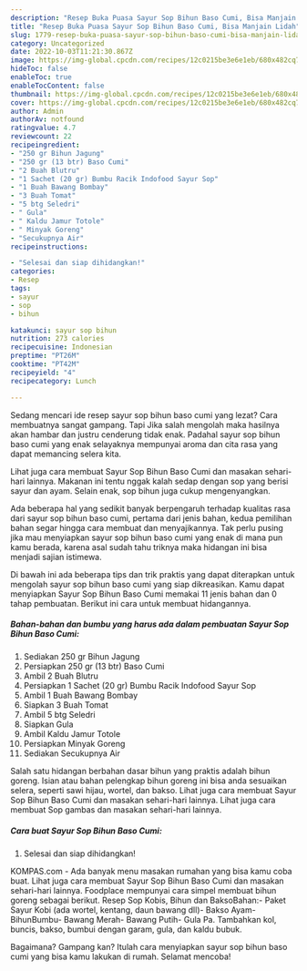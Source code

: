 ```yaml
---
description: "Resep Buka Puasa Sayur Sop Bihun Baso Cumi, Bisa Manjain Lidah"
title: "Resep Buka Puasa Sayur Sop Bihun Baso Cumi, Bisa Manjain Lidah"
slug: 1779-resep-buka-puasa-sayur-sop-bihun-baso-cumi-bisa-manjain-lidah
category: Uncategorized
date: 2022-10-03T11:21:30.867Z
image: https://img-global.cpcdn.com/recipes/12c0215be3e6e1eb/680x482cq70/sayur-sop-bihun-baso-cumi-foto-resep-utama.jpg
hideToc: false
enableToc: true
enableTocContent: false
thumbnail: https://img-global.cpcdn.com/recipes/12c0215be3e6e1eb/680x482cq70/sayur-sop-bihun-baso-cumi-foto-resep-utama.jpg
cover: https://img-global.cpcdn.com/recipes/12c0215be3e6e1eb/680x482cq70/sayur-sop-bihun-baso-cumi-foto-resep-utama.jpg
author: Admin
authorAv: notfound
ratingvalue: 4.7
reviewcount: 22
recipeingredient:
- "250 gr Bihun Jagung"
- "250 gr (13 btr) Baso Cumi"
- "2 Buah Blutru"
- "1 Sachet (20 gr) Bumbu Racik Indofood Sayur Sop"
- "1 Buah Bawang Bombay"
- "3 Buah Tomat"
- "5 btg Seledri"
- " Gula"
- " Kaldu Jamur Totole"
- " Minyak Goreng"
- "Secukupnya Air"
recipeinstructions:

- "Selesai dan siap dihidangkan!"
categories:
- Resep
tags:
- sayur
- sop
- bihun

katakunci: sayur sop bihun 
nutrition: 273 calories
recipecuisine: Indonesian
preptime: "PT26M"
cooktime: "PT42M"
recipeyield: "4"
recipecategory: Lunch

---
```



Sedang mencari ide resep sayur sop bihun baso cumi yang lezat? Cara membuatnya sangat gampang. Tapi Jika salah mengolah maka hasilnya akan hambar dan justru cenderung tidak enak. Padahal sayur sop bihun baso cumi yang enak selayaknya mempunyai aroma dan cita rasa yang dapat memancing selera kita.


Lihat juga cara membuat Sayur Sop Bihun Baso Cumi dan masakan sehari-hari lainnya. Makanan ini tentu nggak kalah sedap dengan sop yang berisi sayur dan ayam. Selain enak, sop bihun juga cukup mengenyangkan.

Ada beberapa hal yang sedikit banyak berpengaruh terhadap kualitas rasa dari sayur sop bihun baso cumi, pertama dari jenis bahan, kedua pemilihan bahan segar hingga cara membuat dan menyajikannya. Tak perlu pusing jika mau menyiapkan sayur sop bihun baso cumi yang enak di mana pun kamu berada, karena asal sudah tahu triknya maka hidangan ini bisa menjadi sajian istimewa.


Di bawah ini ada beberapa tips dan trik praktis yang dapat diterapkan untuk mengolah sayur sop bihun baso cumi yang siap dikreasikan. Kamu dapat menyiapkan Sayur Sop Bihun Baso Cumi memakai 11 jenis bahan dan 0 tahap pembuatan. Berikut ini cara untuk membuat hidangannya.

<!--inarticleads1-->

##### Bahan-bahan dan bumbu yang harus ada dalam pembuatan Sayur Sop Bihun Baso Cumi:

1. Sediakan 250 gr Bihun Jagung
1. Persiapkan 250 gr (13 btr) Baso Cumi
1. Ambil 2 Buah Blutru
1. Persiapkan 1 Sachet (20 gr) Bumbu Racik Indofood Sayur Sop
1. Ambil 1 Buah Bawang Bombay
1. Siapkan 3 Buah Tomat
1. Ambil 5 btg Seledri
1. Siapkan  Gula
1. Ambil  Kaldu Jamur Totole
1. Persiapkan  Minyak Goreng
1. Sediakan Secukupnya Air


Salah satu hidangan berbahan dasar bihun yang praktis adalah bihun goreng. Isian atau bahan pelengkap bihun goreng ini bisa anda sesuaikan selera, seperti sawi hijau, wortel, dan bakso. Lihat juga cara membuat Sayur Sop Bihun Baso Cumi dan masakan sehari-hari lainnya. Lihat juga cara membuat Sop gambas dan masakan sehari-hari lainnya. 

<!--inarticleads2-->

##### Cara buat Sayur Sop Bihun Baso Cumi:


1. Selesai dan siap dihidangkan!

KOMPAS.com - Ada banyak menu masakan rumahan yang bisa kamu coba buat. Lihat juga cara membuat Sayur Sop Bihun Baso Cumi dan masakan sehari-hari lainnya. Foodplace mempunyai cara simpel membuat bihun goreng sebagai berikut. Resep Sop Kobis, Bihun dan BaksoBahan:- Paket Sayur Kobi (ada wortel, kentang, daun bawang dll)- Bakso Ayam- BihunBumbu- Bawang Merah- Bawang Putih- Gula Pa. Tambahkan kol, buncis, bakso, bumbui dengan garam, gula, dan kaldu bubuk. 

Bagaimana? Gampang kan? Itulah cara menyiapkan sayur sop bihun baso cumi yang bisa kamu lakukan di rumah. Selamat mencoba!
